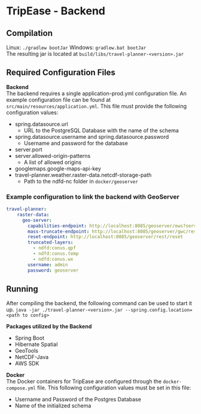 # **TripEase - Backend**
## Compilation
Linux: `./gradlew bootJar` Windows: `gradlew.bat bootJar` \
The resulting jar is located at `build/libs/travel-planner-<version>.jar`

## Required Configuration Files
**Backend** <br>
The backend requires a single application-prod.yml configuration file. An example configuration file can be found at `src/main/resources/application.yml`.
This file must provide the following configuration values:
* spring.datasource.url
  * URL to the PostgreSQL Database with the name of the schema
* spring.datasource.username and spring.datasource.password
  * Username and password for the database
* server.port
* server.allowed-origin-patterns
  * A list of allowed origins
* googlemaps.google-maps-api-key
* travel-planner.weather.raster-data.netcdf-storage-path
  * Path to the ndfd-nc folder in `docker/geoserver`
### Example configuration to link the backend with GeoServer
```yml
travel-planner:
    raster-data:
      geo-server:
        capabilities-endpoint: http://localhost:8085/geoserver/ows?service=WMS&version=1.3.0&request=GetCapabilities
        mass-truncate-endpoint: http://localhost:8085/geoserver/gwc/rest/masstruncate
        reset-endpoint: http://localhost:8085/geoserver/rest/reset
        truncated-layers:
          - ndfd:conus.qpf
          - ndfd:conus.temp
          - ndfd:conus.wx
        username: admin
        password: geoserver
```

## Running
After compiling the backend, the following command can be used to start it up.
`java -jar ./travel-planner-<version>.jar --spring.config.location=<path to config>`

**Packages utilized by the Backend**
* Spring Boot
* Hibernate Spatial
* GeoTools
* NetCDF-Java
* AWS SDK

**Docker** <br>
The Docker containers for TripEase are configured through the `docker-compose.yml` file. This following configuration values must be set in this file:
* Username and Password of the Postgres Database
* Name of the initialized schema

